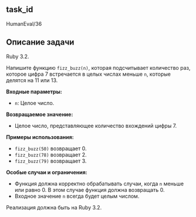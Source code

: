 ## task_id
HumanEval/36

## Описание задачи
Ruby 3.2.

Напишите функцию `fizz_buzz(n)`, которая подсчитывает количество раз, которое цифра 7 встречается в целых числах меньше `n`, которые делятся на 11 или 13.


**Входные параметры:**

* `n`: Целое число.


**Возвращаемое значение:**

* Целое число, представляющее количество вхождений цифры 7.


**Примеры использования:**

* `fizz_buzz(50)` возвращает 0.
* `fizz_buzz(78)` возвращает 2.
* `fizz_buzz(79)` возвращает 3.


**Особые случаи и ограничения:**

* Функция должна корректно обрабатывать случаи, когда `n` меньше или равно 0.  В этом случае функция должна возвращать 0.
* Входное значение `n` всегда будет целым числом.


Реализация должна быть на Ruby 3.2.

